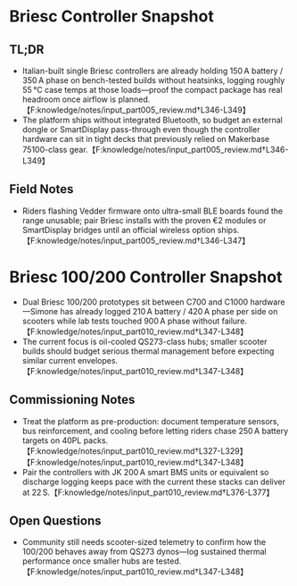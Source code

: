 # Briesc Controller Snapshot
## TL;DR
- Italian-built single Briesc controllers are already holding 150 A battery / 350 A phase on bench-tested builds without heatsinks, logging roughly 55 °C case temps at those loads—proof the compact package has real headroom once airflow is planned.【F:knowledge/notes/input_part005_review.md†L346-L349】
- The platform ships without integrated Bluetooth, so budget an external dongle or SmartDisplay pass-through even though the controller hardware can sit in tight decks that previously relied on Makerbase 75100-class gear.【F:knowledge/notes/input_part005_review.md†L346-L349】
## Field Notes
- Riders flashing Vedder firmware onto ultra-small BLE boards found the range unusable; pair Briesc installs with the proven €2 modules or SmartDisplay bridges until an official wireless option ships.【F:knowledge/notes/input_part005_review.md†L346-L347】
# Briesc 100/200 Controller Snapshot
- Dual Briesc 100/200 prototypes sit between C700 and C1000 hardware—Simone has already logged 210 A battery / 420 A phase per side on scooters while lab tests touched 900 A phase without failure.【F:knowledge/notes/input_part010_review.md†L347-L348】
- The current focus is oil-cooled QS273-class hubs; smaller scooter builds should budget serious thermal management before expecting similar current envelopes.【F:knowledge/notes/input_part010_review.md†L347-L348】
## Commissioning Notes
- Treat the platform as pre-production: document temperature sensors, bus reinforcement, and cooling before letting riders chase 250 A battery targets on 40PL packs.【F:knowledge/notes/input_part010_review.md†L327-L329】【F:knowledge/notes/input_part010_review.md†L347-L348】
- Pair the controllers with JK 200 A smart BMS units or equivalent so discharge logging keeps pace with the current these stacks can deliver at 22 S.【F:knowledge/notes/input_part010_review.md†L376-L377】
## Open Questions
- Community still needs scooter-sized telemetry to confirm how the 100/200 behaves away from QS273 dynos—log sustained thermal performance once smaller hubs are tested.【F:knowledge/notes/input_part010_review.md†L347-L348】
